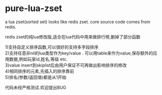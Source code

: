 # pure-lua-zset
a lua zset(sorted set) looks like redis zset.
core source code comes from redis.

redis zset的纯lua修改版,适合在lua代码中用来做排行榜,删掉了部分函数  

1)支持自定义排序函数,可以很好的支持多字段排序  
2)支持任意非nil的lua类型作为key/value . 可以用table来作为value,保存额外的应用数据,例如玩家id,姓名,等级 etc.  
3)value insert到skiplist后由用户保证不可再做出影响排序的修改  
4)相同排序的元素,先插入的排序靠前  
5)排名(参数/返回值)都是从1开始  

代码未经严格测试.欢迎提出BUG  
